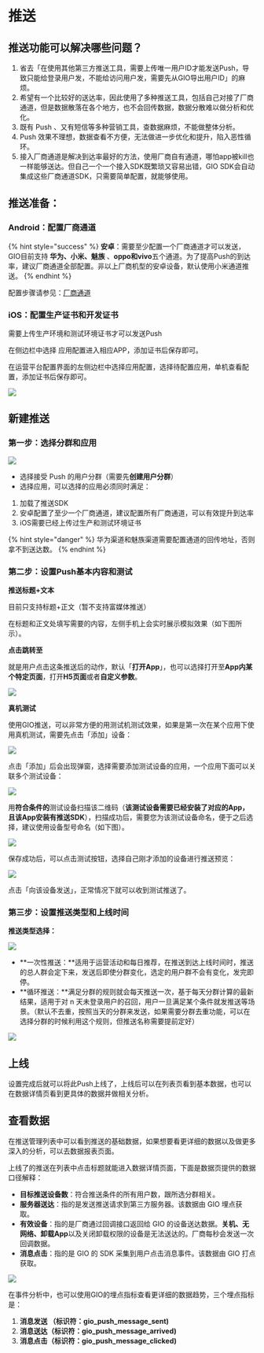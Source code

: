 # 推送

## 推送功能可以解决哪些问题？

1. 省去「在使用其他第三方推送工具，需要上传唯一用户ID才能发送Push，导致只能给登录用户发，不能给访问用户发，需要先从GIO导出用户ID」的麻烦。
2. 希望有一个比较好的送达率，因此使用了多种推送工具，包括自己对接了厂商通道，但是数据散落在各个地方，也不会回传数据，数据分散难以做分析和优化。
3. 既有 Push 、又有短信等多种营销工具，查数据麻烦，不能做整体分析。
4. Push 效果不理想，数据查看不方便，无法做进一步优化和提升，陷入恶性循环。
5. 接入厂商通道是解决到达率最好的方法，使用厂商自有通道，哪怕app被kill也一样能够送达。但自己一个一个接入SDK既繁琐又容易出错，GIO SDK会自动集成这些厂商通道SDK，只需要简单配置，就能够使用。

## 推送准备：

### Android：配置厂商通道

{% hint style="success" %}
**安卓**：需要至少配置一个厂商通道才可以发送，GIO目前支持 **华为、小米、魅族** 、**oppo和vivo**五个通道。为了提高Push的到达率，建议厂商通道全部配置。非以上厂商机型的安卓设备，默认使用小米通道推送。
{% endhint %}

配置步骤请参见：[厂商通道](../developers/push-channel/)

### iOS：配置生产证书和开发证书

需要上传生产环境和测试环境证书才可以发送Push

在侧边栏中选择 应用配置进入相应APP，添加证书后保存即可。

在运营平台配置界面的左侧边栏中选择应用配置，选择待配置应用，单机查看配置，添加证书后保存即可。

![](../.gitbook/assets/image%20%2859%29.png)

## 新建推送

### 第一步：选择分群和应用

![](../.gitbook/assets/image%20%2865%29.png)



* 选择接受 Push 的用户分群（需要先**创建用户分群**）
* 选择应用，可以选择的应用必须同时满足：

1. 加载了推送SDK
2. 安卓配置了至少一个厂商通道，建议配置所有厂商通道，可以有效提升到达率
3. iOS需要已经上传过生产和测试环境证书

{% hint style="danger" %}
华为渠道和魅族渠道需要配置通道的回传地址，否则拿不到送达数。
{% endhint %}

### 第二步：设置Push基本内容和测试

**推送标题+文本**

目前只支持标题+正文（暂不支持富媒体推送）

在标题和正文处填写需要的内容，左侧手机上会实时展示模拟效果（如下图所示）。

**点击跳转至**

就是用户点击这条推送后的动作，默认「**打开App**」，也可以选择打开至**App内某个特定页面**，打开**H5页面**或者**自定义参数**。

![](../.gitbook/assets/image%20%2869%29.png)

**真机测试**

使用GIO推送，可以非常方便的用测试机测试效果，如果是第一次在某个应用下使用真机测试，需要先点击「添加」设备：

![](../.gitbook/assets/image%20%2843%29.png)

点击「添加」后会出现弹窗，选择需要添加测试设备的应用，一个应用下面可以关联多个测试设备：

![](../.gitbook/assets/image%20%2885%29.png)

用**符合条件的**测试设备扫描该二维码（**该测试设备需要已经安装了对应的App，且该App安装有推送SDK**），扫描成功后，需要您为该测试设备命名，便于之后选择，建议使用设备型号命名（如下图）。

![](../.gitbook/assets/image%20%2856%29.png)

保存成功后，可以点击测试按钮，选择自己刚才添加的设备进行推送预览：

![](../.gitbook/assets/image%20%2874%29.png)

点击「向该设备发送」，正常情况下就可以收到测试推送了。

### 第三步：设置推送类型和上线时间

**推送类型选择：**

![](../.gitbook/assets/image%20%2857%29.png)

* **一次性推送：**适用于运营活动和每日推荐，在推送到达上线时间时，推送的总人群会定下来，发送后即使分群变化，选定的用户群不会有变化，发完即停。
* **循环推送：**满足分群的规则就会每天推送一次，基于每天分群计算的最新结果，适用于对 n 天未登录用户的召回，用户一旦满足某个条件就发推送等场景。（默认不去重，按照当天的分群来发送，如果需要分群去重功能，可以在选择分群的时候利用这个规则，但推送名称需要提前定好）

![](../.gitbook/assets/image%20%2876%29.png)

## **上线**

设置完成后就可以将此Push上线了，上线后可以在列表页看到基本数据，也可以在数据详情页看到更具体的数据并做相关分析。

## 查看数据

在推送管理列表中可以看到推送的基础数据，如果想要看更详细的数据以及做更多深入的分析，可以去数据报表页面。

上线了的推送在列表中点击标题就能进入数据详情页面，下面是数据页提供的数据口径解释：

* **目标推送设备数**：符合推送条件的所有用户数，跟所选分群相关。
* **服务器送达**：指的是发送推送请求到第三方服务器。该数据由 GIO 埋点获取。
* **有效设备**：指的是厂商通过回调接口返回给 GIO 的设备送达数据。**关机、无网络、卸载App**以及关闭卸载权限的设备是无法送达的。厂商每秒会发送一次回调数据。
* **消息点击**：指的是 GIO 的 SDK 采集到用户点击消息事件。该数据由 GIO 打点获取。

![](../.gitbook/assets/image%20%285%29.png)

在事件分析中，也可以使用GIO的埋点指标查看更详细的数据趋势，三个埋点指标是：

1. **消息发送 （标识符：gio\_push\_message\_sent\)**
2. **消息送达（标识符：gio\_push\_message\_arrived\)**
3. **消息点击（标识符：gio\_push\_message\_clicked\)**





## 

